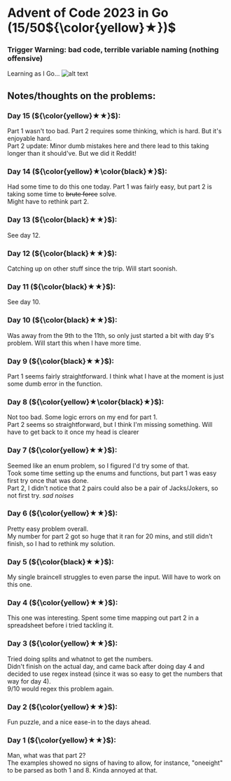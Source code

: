 # Advent of Code 2023 in Go (15/50${\color{yellow}★})$
### Trigger Warning: bad code, terrible variable naming (nothing offensive)
Learning as I Go... ![alt text](https://cdn.frankerfacez.com/emoticon/285676/1 "ha ha ha, get it?")

## Notes/thoughts on the problems:
### Day 15 (${\color{yellow}★★}$):
Part 1 wasn't too bad. Part 2 requires some thinking, which is hard. But it's enjoyable hard.<br />
Part 2 update: Minor dumb mistakes here and there lead to this taking longer than it should've. But we did it Reddit!

### Day 14 (${\color{yellow}★\color{black}★}$):
Had some time to do this one today. Part 1 was fairly easy, but part 2 is taking some time to ~~brute force~~ solve. <br />
Might have to rethink part 2.

### Day 13 (${\color{black}★★}$):
See day 12.

### Day 12 (${\color{black}★★}$):
Catching up on other stuff since the trip. Will start soonish.

### Day 11 (${\color{black}★★}$):
See day 10.

### Day 10 (${\color{black}★★}$):
Was away from the 9th to the 11th, so only just started a bit with day 9's problem. Will start this when I have more time.

### Day 9 (${\color{black}★★}$):
Part 1 seems fairly straightforward. I think what I have at the moment is just some dumb error in the function.

### Day 8 (${\color{yellow}★\color{black}★}$):
Not too bad. Some logic errors on my end for part 1. <br />
Part 2 seems so straightforward, but I think I'm missing something. Will have to get back to it once my head is clearer

### Day 7 (${\color{yellow}★★}$):
Seemed like an enum problem, so I figured I'd try some of that.<br />
Took some time setting up the enums and functions, but part 1 was easy first try once that was done.<br />
Part 2, I didn't notice that 2 pairs could also be a pair of Jacks/Jokers, so not first try. *sad noises*

### Day 6 (${\color{yellow}★★}$):
Pretty easy problem overall.<br />
My number for part 2 got so huge that it ran for 20 mins, and still didn't finish, so I had to rethink my solution.

### Day 5 (${\color{black}★★}$):
My single braincell struggles to even parse the input. Will have to work on this one.

### Day 4 (${\color{yellow}★★}$):
This one was interesting. Spent some time mapping out part 2 in a spreadsheet before i tried tackling it.

### Day 3 (${\color{yellow}★★}$):
Tried doing splits and whatnot to get the numbers.<br />
Didn't finish on the actual day, and came back after doing day 4 and decided to use regex instead (since it was so easy to get the numbers that way for day 4).<br />
9/10 would regex this problem again.

### Day 2 (${\color{yellow}★★}$):
Fun puzzle, and a nice ease-in to the days ahead.

### Day 1 (${\color{yellow}★★}$):
Man, what was that part 2?<br />
The examples showed no signs of having to allow, for instance, "oneeight" to be parsed as both 1 and 8. Kinda annoyed at that.

[//]: # "0* (${\color{black}★★}$)"
[//]: # "1* (${\color{yellow}★\color{black}★}$)"
[//]: # "2* (${\color{yellow}★★}$)"